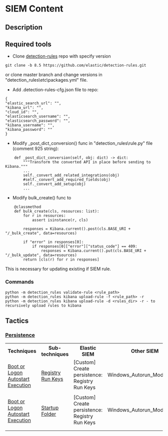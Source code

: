 # SIEM Content

## Description

## Required tools

* Clone [detection-rules](https://github.com/elastic/detection-rules) repo with specify version
```
git clone -b 8.5 https://github.com/elastic/detection-rules.git
```
or clone master branch and change versions in "detection_rules\etc\packages.yml" file.</br>
* Add .detection-rules-cfg.json file to repo:
```
{
"elastic_search_url": "",
"kibana_url": "",
"cloud_id": "",
"elasticsearch_username": "",
"elasticsearch_password": "",
"kibana_username": "",
"kibana_password": ""
}
```
* Modify _post_dict_conversion() func in "detection_rules\rule.py" file (comment 925 string):
```
    def _post_dict_conversion(self, obj: dict) -> dict:
        """Transform the converted API in place before sending to Kibana."""
		...
        self._convert_add_related_integrations(obj)
        #self._convert_add_required_fields(obj)
        self._convert_add_setup(obj)
		...
``` 
* Modify bulk_create() func to
```
    @classmethod
    def bulk_create(cls, resources: list):
        for r in resources:
            assert isinstance(r, cls)

        responses = Kibana.current().post(cls.BASE_URI + "/_bulk_create", data=resources)
        
        if "error" in responses[0]:
            if responses[0]["error"]["status_code"] == 409:
                responses = Kibana.current().put(cls.BASE_URI + "/_bulk_update", data=resources)
        return [cls(r) for r in responses]
```
This is necessary for updating existing if SIEM rule.

### Commands
```
python -m detection_rules validate-rule <rule_path>
python -m detection_rules kibana upload-rule -f <rule_path> -r
python -m detection_rules kibana upload-rule -d <rules_dir> -r - to recursively upload rules to kibana
```


## Tactics

### [Persistence](https://attack.mitre.org/tactics/TA0003/) 

<table>
	<tr>
	    <th>Techniques</th>
	    <th>Sub-techniques</th>
	    <th>Elastic SIEM</th>
		<th>Other SIEM</th>
		<th>Note</th>
	</tr>
	<tr>
	    <td rowspan="2"><a href="https://attack.mitre.org/techniques/T1547/">Boot or Logon Autostart Execution</a></td>
	    <td rowspan="2"><a href="https://attack.mitre.org/techniques/T1547/001/">Registry Run Keys</a></td>
	    <td>[Custom] Create persistence: Registry Run Keys</td>
		<td>Windows_Autorun_Modification</td>
		<td></>
	</tr>
	<tr>
	    <td></td>
		<td></td>
		<td></td>
	</tr>
		<tr>
	    <td rowspan="2"><a href="https://attack.mitre.org/techniques/T1547/">Boot or Logon Autostart Execution</a></td>
	    <td rowspan="2"><a href="https://attack.mitre.org/techniques/T1547/001/">Startup Folder</a></td>
	    <td>[Custom] Create persistence: Registry Run Keys</td>
		<td>Windows_Autorun_Modification</td>
		<td></>
	</tr>
	<tr>
	    <td></td>
		<td></td>
		<td></td>
	</tr>
	<tr>
		<td></td>
		<td></td>
		<td></td>
		<td></td>
		<td></td>
	</tr>
</table>